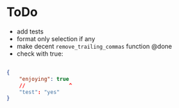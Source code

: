 # ToDo

- add tests
- format only selection if any
- make decent `remove_trailing_commas` function @done
- check with true:

```json

{
    "enjoying": true
    //              ^
    "test": "yes"
}
```
